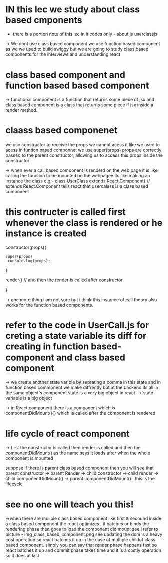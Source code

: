 # IN this lec we study about class based cmponents 

* there is a portion note of this lec in it codes only - about js userclassjs

-> We dont use class based component we use function based component as we we used to build swiggy but we are going to study class based components for the interviews and understanding react

# class based component and function based based component 

-> functional component is a function that returns some piece of jsx and class based component is a class that returns some piece if jsx inside a render method.

# claass based componenet

we use constructor to receive the props we cannot acess it like we used to acess in funtion based componnet
we use super(props) props are correctly passed to the parent constructor, allowing us to access this.props inside the constructor

-> when ever a call based  component is renderd on the web page it is  like calling the function to be mounted on the webpagee its like
   making an instance the class e.g:-
class UserClass extends React.Component{
   // extends React.Component tells react that usercalass is a class based component
# this contructer is called first whenever the class is rendered or he instance is created
   constructor(props){           

    super(props)
     console.log(props);
   }

   render()  // and then the render is called after constructor

}

-> one more thing i am not sure but i think this instance of call theory also works for the function based components.
# refer to the code in UserCall.js for creting a state variable its diff for creating in function based-component and class based component

-> we create another state varible by seprating a comma in this.state and in function based commonent we make diffrently 
   but at the backend its all in the same object's component state is a very big object in react.
-> state variable is a big object

-> in React.component there is a component which is componentDidMount(){} which is called after the component is rendered
# life cycle of react component
-> first the constructor is called then render is called and then the componentDidMount() as the name says it loads after when the whole component is mounted

suppose if there is parent class based component then you will see that 
 parent constructor -> parent Render -> child constructor -> child render -> child componentDidMount() -> parent componentDidMount() : this is the lifecycle

# see no one will teach you this!
=>when there are muliple class based component like first & secound inside a class based component the react optimizes , it batches or binds the rendering phase then goes to load the component did mount see i
refer to picture - img_class_based_component.png
see updating the dom is a heavy cost operation so react batches it up in the case of multiple childof class based component.
simply you can say that render phase happens fast so react batches it up and commit phase takes time and it is a costly operation so it does at last